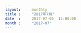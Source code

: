 ```yaml
---  
layout:     monthly
title :     "2017年7月"    
date  :     2017-07-05  12:00:00    
month :     "2017-07"    
---  
```

